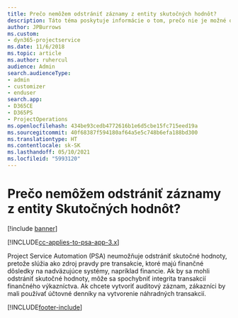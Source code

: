 ```yaml
---
title: Prečo nemôžem odstrániť záznamy z entity skutočných hodnôt?
description: Táto téma poskytuje informácie o tom, prečo nie je možné odstrániť záznamy z entity skutočných hodnôt.
author: JPBurrows
ms.custom:
- dyn365-projectservice
ms.date: 11/6/2018
ms.topic: article
ms.author: ruhercul
audience: Admin
search.audienceType:
- admin
- customizer
- enduser
search.app:
- D365CE
- D365PS
- ProjectOperations
ms.openlocfilehash: 434be93cedb4772616b1e6d5cbe15fc715eed19a
ms.sourcegitcommit: 40f68387f594180af64a5e5c748b6efa188bd300
ms.translationtype: HT
ms.contentlocale: sk-SK
ms.lasthandoff: 05/10/2021
ms.locfileid: "5993120"
---
```

# <a name="why-cant-i-delete-records-from-the-actuals-entity"></a>Prečo nemôžem odstrániť záznamy z entity Skutočných hodnôt?

[!include [banner](../includes/psa-now-project-operations.md)]

[!INCLUDE[cc-applies-to-psa-app-3.x](../includes/cc-applies-to-psa-app-3x.md)]

Project Service Automation (PSA) neumožňuje odstrániť skutočné hodnoty, pretože slúžia ako zdroj pravdy pre transakcie, ktoré majú finančné dôsledky na nadväzujúce systémy, napríklad financie. Ak by sa mohli odstrániť skutočné hodnoty, môže sa spochybniť integrita transakcií finančného výkazníctva. Ak chcete vytvoriť auditový záznam, zákazníci by mali používať účtovné denníky na vytvorenie náhradných transakcií.



[!INCLUDE[footer-include](../includes/footer-banner.md)]